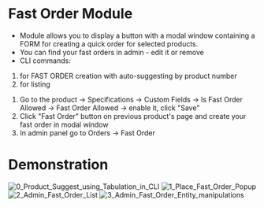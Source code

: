 # Fast Order Module


* Module allows you to display a button with a modal window containing a FORM for creating a quick order for selected products.
* You can find your fast orders in admin - edit it or remove
* CLI commands: 
1) for FAST ORDER creation with auto-suggesting by product number
2) for listing

1. Go to the product -> Specifications -> Custom Fields -> Is Fast Order Allowed -> Fast Order Allowed -> enable it, click "Save"
2. Click "Fast Order" button on previous product's page and create your fast order in modal window
3. In admin panel go to Orders -> Fast Order 

# Demonstration
![0_Product_Suggest_using_Tabulation_in_CLI](https://github.com/IlyaPotseluev/sw6_fast_order/assets/19282486/3792e269-ab86-47d9-8995-e802a324ce0f)
![1_Place_Fast_Order_Popup](https://github.com/IlyaPotseluev/sw6_fast_order/assets/19282486/aa63f85c-8cdc-48ca-b41a-30a9a97515f2)
![2_Admin_Fast_Order_List ](https://github.com/IlyaPotseluev/sw6_fast_order/assets/19282486/cc40f873-141f-4681-a751-da85687ed9ec)
![3_Admin_Fast_Order_Entity_manipulations](https://github.com/IlyaPotseluev/sw6_fast_order/assets/19282486/2577bcc8-6667-4468-9dcc-8a0b1be1a69a)
